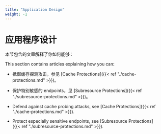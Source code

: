 ```yaml
---
title: "Application Design"
weight: -1
---
```


# 应用程序设计

本节包含的文章解释了你如何能够：

This section contains articles explaining how you can:

* 抵御缓存探测攻击，参见 [Cache Protections]({{< ref "./cache-protections.md" >}})。
* 保护特别敏感的 endpoints，见 [Subresource Protections]({{< ref "./subresource-protections.md" >}})。

* Defend against cache probing attacks, see [Cache Protections]({{< ref "./cache-protections.md" >}}). 
* Protect especially sensitive endpoints, see [Subresource Protections]({{< ref "./subresource-protections.md" >}}).
